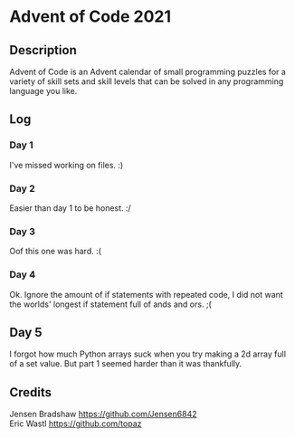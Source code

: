 # Advent of Code 2021

## Description
Advent of Code is an Advent calendar of small programming puzzles for a variety of skill sets and skill levels that can be solved in any programming language you like.

## Log

### Day 1
I've missed working on files. :)

### Day 2
Easier than day 1 to be honest. :/

### Day 3
Oof this one was hard. :(

### Day 4
Ok. Ignore the amount of if statements with repeated code, I did not want the worlds' longest if statement full of ands and ors. ;(

## Day 5
I forgot how much Python arrays suck when you try making a 2d array full of a set value. But part 1 seemed harder than it was thankfully.

## Credits
Jensen Bradshaw https://github.com/Jensen6842 <br />
Eric Wastl https://github.com/topaz
